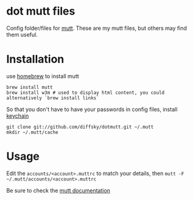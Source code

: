 # dot mutt files

Config folder/files for [mutt](http://www.mutt.org/). These are my mutt files, but others may find them useful.

# Installation

use [homebrew](http://mxcl.github.com/homebrew/) to install mutt

    brew install mutt
    brew install w3m # used to display html content, you could alternatively `brew install links`

So that you don't have to have your passwords in config files, install [keychain](https://github.com/diffsky/keychain)

    git clone git://github.com/diffsky/dotmutt.git ~/.mutt
    mkdir ~/.mutt/cache

# Usage

Edit the `accounts/<account>.muttrc` to match your details, then `mutt -F ~/.mutt/accounts/<account>.muttrc`

Be sure to check the [mutt documentation](http://www.mutt.org/doc/manual/manual.html)